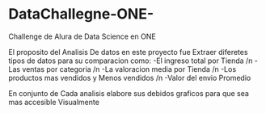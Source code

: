 # DataChallegne-ONE-
Challenge de Alura de Data Science en ONE 

El proposito del Analisis De datos en este proyecto fue Extraer diferetes tipos de datos para su comparacion como:
-El ingreso total por Tienda /n
-Las ventas por categoria /n
-La valoracion media por Tienda /n
-Los productos mas vendidos y Menos vendidos /n
-Valor del envio Promedio 

En conjunto de Cada analisis elabore sus debidos graficos para que sea mas accesible Visualmente
